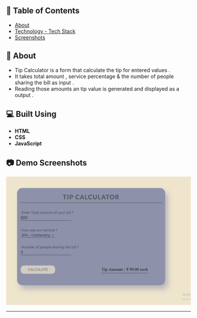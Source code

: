 ## 📝 Table of Contents

- [About](#about)
- [Technology - Tech Stack](#tech)
- [Screenshots](#Screenshots)

## 📙 About <a name = "about"></a>

- Tip Calculator is a form that calculate the tip for entered values .
- It takes total amount , service percentage & the number of people sharing the bill as input .
- Reading those amounts an tip value is generated and displayed as a output . 

## 💻 Built Using <a name = "tech"></a>

- **HTML**
- **CSS**
- **JavaScript**



## 📷 Demo Screenshots <a name = "Screenshots"></a>

<div align="center">
   <img src="screenshots/TipCalculator.png"></a>
</div>

<hr>